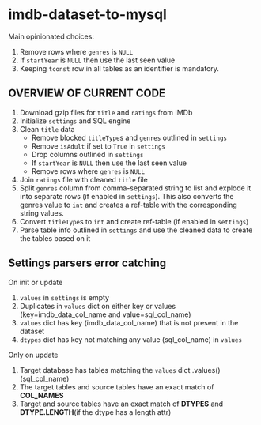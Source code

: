 # imdb-dataset-to-mysql

Main opinionated choices:

1. Remove rows where `genres` is `NULL`
2. If `startYear` is `NULL` then use the last seen value
3. Keeping `tconst` row in all tables as an identifier is mandatory.

## OVERVIEW OF CURRENT CODE

1. Download gzip files for `title` and `ratings` from IMDb
1. Initialize `settings` and SQL engine
1. Clean `title` data
   - Remove blocked `titleType`s and `genres` outlined in `settings`
   - Remove `isAdult` if set to `True` in `settings`
   - Drop columns outlined in `settings`
   - If `startYear` is `NULL` then use the last seen value
   - Remove rows where `genres` is `NULL`
1. Join `ratings` file with cleaned `title` file
1. Split `genres` column from comma-separated string to list and explode it into separate rows (if enabled in `settings`). This also converts the genres value to `int` and creates a ref-table with the corresponding string values.
1. Convert `titleType`s to `int` and create ref-table (if enabled in `settings`)
1. Parse table info outlined in `settings` and use the cleaned data to create the tables based on it

## Settings parsers error catching

On init or update

1. `values` in `settings` is empty
1. Duplicates in `values` dict on either key or values (key=imdb_data_col_name and value=sql_col_name)
1. `values` dict has key (imdb_data_col_name) that is not present in the dataset
1. `dtypes` dict has key not matching any value (sql_col_name) in `values`

Only on update

1. Target database has tables matching the `values` dict .values() (sql_col_name)
1. The target tables and source tables have an exact match of **COL_NAMES**
1. Target and source tables have an exact match of **DTYPES** and **DTYPE.LENGTH**(if the dtype has a length attr)

